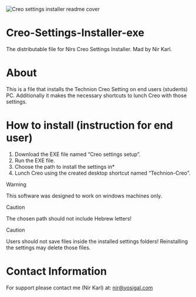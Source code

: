 ![Creo settings installer readme cover](https://github.com/NirKarl/Creo-Settings-Installer-exe/assets/36088400/9e2a6013-a4f0-460f-9a2b-34af8f918720)

# Creo-Settings-Installer-exe
The distributable file for Nirs Creo Settings Installer.
Mad by Nir Karl.

# About
This is a file that installs the Technion Creo Setting on end users (students) PC. Additionally it makes the necessary shortcuts to lunch Creo with those settings.

# How to install (instruction for end user)
1. Download the EXE file named “Creo settings setup”.
2. Run the EXE file.
3. Choose the path to install the settings in*
4. Lunch Creo using the created desktop shortcut named “Technion-Creo”.

>[!WARNING]
> This software was designed to work on windows machines only.

>[!CAUTION]
> The chosen path should not include Hebrew letters!

>[!CAUTION]
> Users should not save files inside the installed settings folders! Reinstalling the settings may delete those files.

# Contact Information
For support please contact me (Nir Karl) at: nir@yosigal.com


